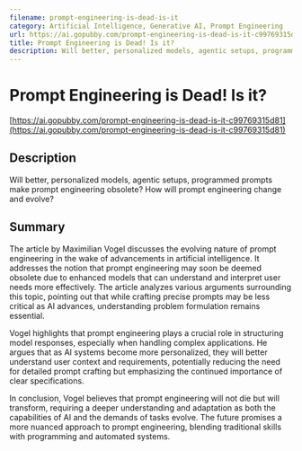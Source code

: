 ```yaml
---
filename: prompt-engineering-is-dead-is-it
category: Artificial Intelligence, Generative AI, Prompt Engineering
url: https://ai.gopubby.com/prompt-engineering-is-dead-is-it-c99769315d81
title: Prompt Engineering is Dead! Is it?
description: Will better, personalized models, agentic setups, programmed prompts make prompt engineering obsolete? How will prompt engineering change and evolve?
---
```

# Prompt Engineering is Dead! Is it?

[https://ai.gopubby.com/prompt-engineering-is-dead-is-it-c99769315d81](https://ai.gopubby.com/prompt-engineering-is-dead-is-it-c99769315d81)

## Description

Will better, personalized models, agentic setups, programmed prompts make prompt engineering obsolete? How will prompt engineering change and evolve?

## Summary

The article by Maximilian Vogel discusses the evolving nature of prompt engineering in the wake of advancements in artificial intelligence. It addresses the notion that prompt engineering may soon be deemed obsolete due to enhanced models that can understand and interpret user needs more effectively. The article analyzes various arguments surrounding this topic, pointing out that while crafting precise prompts may be less critical as AI advances, understanding problem formulation remains essential. 

Vogel highlights that prompt engineering plays a crucial role in structuring model responses, especially when handling complex applications. He argues that as AI systems become more personalized, they will better understand user context and requirements, potentially reducing the need for detailed prompt crafting but emphasizing the continued importance of clear specifications. 

In conclusion, Vogel believes that prompt engineering will not die but will transform, requiring a deeper understanding and adaptation as both the capabilities of AI and the demands of tasks evolve. The future promises a more nuanced approach to prompt engineering, blending traditional skills with programming and automated systems.
